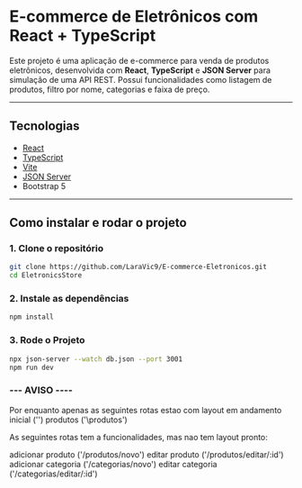 #  E-commerce de Eletrônicos com React + TypeScript

Este projeto é uma aplicação de e-commerce para venda de produtos eletrônicos, desenvolvida com **React**, **TypeScript** e **JSON Server** para simulação de uma API REST. Possui funcionalidades como listagem de produtos, filtro por nome, categorias e faixa de preço.

---

##  Tecnologias

- [React](https://reactjs.org/)
- [TypeScript](https://www.typescriptlang.org/)
- [Vite](https://vitejs.dev/)
- [JSON Server](https://github.com/typicode/json-server)
- Bootstrap 5

---

##  Como instalar e rodar o projeto

### 1. Clone o repositório

```bash
git clone https://github.com/LaraVic9/E-commerce-Eletronicos.git
cd EletronicsStore
```

### 2. Instale as dependências

```bash
npm install
```

### 3. Rode o Projeto

```bash
npx json-server --watch db.json --port 3001
npm run dev
```


### --- AVISO ----

Por enquanto apenas as seguintes rotas estao com layout em andamento
inicial ('\')
produtos ('\produtos')

As seguintes rotas tem a funcionalidades, mas nao tem layout pronto:

adicionar produto ('/produtos/novo')
editar produto ('/produtos/editar/:id')
adicionar categoria ('/categorias/novo')
editar categoria ('/categorias/editar/:id')
